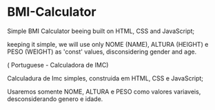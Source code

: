# BMI-Calculator

Simple BMI Calculator beeing built on HTML, CSS and JavaScript;

keeping it simple, we will use only NOME (NAME), ALTURA (HEIGHT) e PESO (WEIGHT) as 'const' values, disconsidering gender and age. 

( Portuguese - Calculadora de IMC)

Calculadura de Imc simples, construida em HTML, CSS e JavaScript;

Usaremos somente NOME, ALTURA e PESO como valores variaveis, desconsiderando genero e idade.


